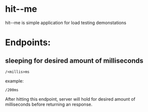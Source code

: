 # hit--me
hit--me is simple application for load testing demonstations

# Endpoints:

## sleeping for desired amount of milliseconds

```
/<millis>ms
```

example:

```
/200ms
```

After hitting this endpoint, server will hold for desired amount of milliseconds before returning an response.